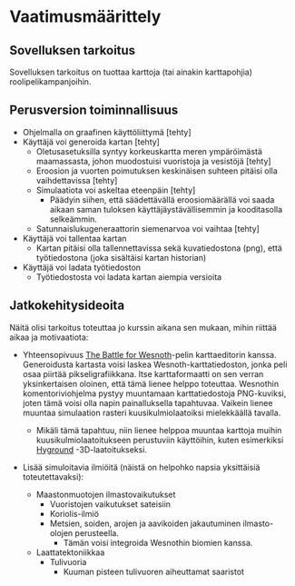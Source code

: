 # Vaatimusmäärittely

## Sovelluksen tarkoitus

Sovelluksen tarkoitus on tuottaa karttoja (tai ainakin karttapohjia) roolipelikampanjoihin. 

## Perusversion toiminnallisuus

* Ohjelmalla on graafinen käyttöliittymä [tehty]
* Käyttäjä voi generoida kartan [tehty]
    * Oletusasetuksilla syntyy korkeuskartta meren ympäröimästä maamassasta, johon muodostuisi vuoristoja ja vesistöjä [tehty]
    * Eroosion ja vuorten poimutuksen keskinäisen suhteen pitäisi olla vaihdettavissa [tehty]
    * Simulaatiota voi askeltaa eteenpäin [tehty]
        * Päädyin siihen, että säädettävällä eroosiomäärällä voi saada aikaan saman tuloksen käyttäjäystävällisemmin ja kooditasolla selkeämmin.
    * Satunnaislukugeneraattorin siemenarvoa voi vaihtaa [tehty]
* Käyttäjä voi tallentaa kartan
    * Kartan pitäisi olla tallennettavissa sekä kuvatiedostona (png), että työtiedostona (joka sisältäisi kartan historian)
* Käyttäjä voi ladata työtiedoston
    * Työtiedostosta voi ladata kartan aiempia versioita

## Jatkokehitysideoita

Näitä olisi tarkoitus toteuttaa jo kurssin aikana sen mukaan, mihin riittää aikaa ja motivaatiota:

* Yhteensopivuus [The Battle for Wesnoth](https://wesnoth.org/)-pelin karttaeditorin kanssa. Generoidusta kartasta voisi laskea Wesnoth-karttatiedoston, jonka peli osaa piirtää pikseligrafiikkana. Itse karttaformaatti on sen verran yksinkertaisen oloinen, että tämä lienee helppo toteuttaa. Wesnothin komentoriviohjelma pystyy muuntamaan karttatiedostoja PNG-kuviksi, joten tämä voisi olla napin painalluksella tapahtuvaa. Vaikein lienee muuntaa simulaation rasteri kuusikulmiolaatoiksi mielekkäällä tavalla.
    * Mikäli tämä tapahtuu, niin lienee helppoa muuntaa karttoja muihin kuusikulmiolaatoitukseen perustuviin käyttöihin, kuten esimerkiksi [Hyground](https://www.hygroundtiles.com/) -3D-laatoitukseksi.

* Lisää simuloitavia ilmiöitä (näistä on helpohko napsia yksittäisiä toteutettavaksi):
    * Maastonmuotojen ilmastovaikutukset
        * Vuoristojen vaikutukset sateisiin
        * Koriolis-ilmiö
        * Metsien, soiden, arojen ja aavikoiden jakautuminen ilmasto-olojen perusteella.
            * Tämän voisi integroida Wesnothin biomien kanssa.
    * Laattatektoniikkaa
        * Tulivuoria
            * Kuuman pisteen tulivuoren aiheuttamat saaristot
